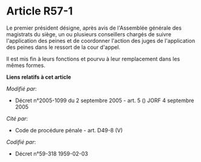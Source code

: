 # Article R57-1

Le premier président désigne, après avis de l'Assemblée générale des magistrats du siège, un ou plusieurs conseillers chargés
de suivre l'application des peines et de coordonner l'action des juges de l'application des peines dans le ressort de la cour
d'appel.

Il est mis fin à leurs fonctions et pourvu à leur remplacement dans les mêmes formes.

**Liens relatifs à cet article**

_Modifié par_:

  - Décret n°2005-1099 du 2 septembre 2005 - art. 5 () JORF 4 septembre 2005

_Cité par_:

  - Code de procédure pénale - art. D49-8 (V)

_Codifié par_:

  - Décret n°59-318 1959-02-03
